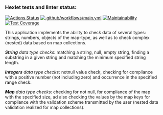 ### Hexlet tests and linter status:
[![Actions Status](https://github.com/CyberXAndrew/java-project-78/workflows/hexlet-check/badge.svg)](https://github.com/CyberXAndrew/java-project-78/actions)
[![.github/workflows/main.yml](https://github.com/CyberXAndrew/java-project-78/actions/workflows/main.yml/badge.svg)](https://github.com/CyberXAndrew/java-project-78/actions/workflows/main.yml)
[![Maintainability](https://api.codeclimate.com/v1/badges/fbdeff2ae274dd3b0633/maintainability)](https://codeclimate.com/github/CyberXAndrew/java-project-78/maintainability)
[![Test Coverage](https://api.codeclimate.com/v1/badges/fbdeff2ae274dd3b0633/test_coverage)](https://codeclimate.com/github/CyberXAndrew/java-project-78/test_coverage)

This application implements the ability to check data of several types: strings, numbers, objects of the map-type, 
as well as to check complex (nested) data based on map collections.

***String** data type checks*: matching a string, null, empty string, finding a substring in a given string and matching the minimum specified string length.

***Integers** data type checks*: notnull value check, checking for compliance with a positive number (not including zero)
and occurrence in the specified range check.

***Map** data type checks*: checking for not null, for compliance of the map with the specified size, ad also checking the values
by the map keys for compliance with the validation scheme transmitted by the user (nested data validation realized for map collections).
